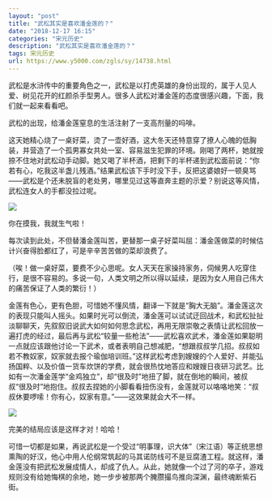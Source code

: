```yaml
---
layout: "post"
title: "武松其实是喜欢潘金莲的？"
date: "2018-12-17 16:15"
categories: "宋元历史"
description: "武松其实是喜欢潘金莲的？"
tags: 宋元历史
url: https://www.y5000.com/zgls/sy/14738.html
---
```






武松是水浒传中的重要角色之一，武松是以打虎英雄的身份出现的，属于人见人爱、树见花开的红颜杀手型男人。很多人武松对潘金莲的态度很感兴趣，下面，我们就一起来看看吧。

武松的出现，给潘金莲窒息的生活注射了一支高剂量的吗啡。

这天她精心烧了一桌好菜，烫了一壶好酒，这大冬天还特意穿了撩人心魄的低胸装，并营造了一个孤男寡女共处一室、容易滋生犯罪的环境。刚喝了两杯，她就按捺不住地对武松动手动脚。她又喝了半杯酒，把剩下的半杯递到武松面前说：“你若有心，吃我这半盏儿残酒。”结果武松该下手时没下手，反把这婆娘好一顿臭骂——武松是个还未脱盲的老处男，哪里见过这等直奔主题的示爱？别说这等风情，武松连女人的手都没拉过呢。

![](https://img.y5000.com/uploads/allimg/170223/1431533300-0.jpg)

你在摸我，我就生气啦！

每次读到此处，不但替潘金莲叫苦，更替那一桌子好菜叫屈：潘金莲做菜的时候估计兴奋得脸都红了，可是辛辛苦苦做的菜却浪费了。

（唉！做一桌好菜，要费不少心思呢。女人天天在家操持家务，伺候男人吃穿住行，是很不容易的。多说一句，人类文明之所以得以延续，是因为女人用自己伟大的痛苦保证了人类的繁衍！）

金莲有色心，更有色胆，可惜她不懂风情，翻译一下就是“胸大无脑”。潘金莲这次的表现只能叫人摇头。如果时光可以倒流，潘金莲可以试试迂回战术，和武松扯扯淡聊聊天，先叙叙旧说武大如何如何思念武松，再用无限崇敬之表情让武松回放一遍打虎的经过，最后再与武松“较量一些枪法”——武松喜欢武术，潘金莲如果聪明一点就应该跟他讨论一下武术，或者表明自己想减肥，“想跟叔叔学几招。叔叔如若不教奴家，奴家就去报个瑜伽培训班。”这样武松考虑到嫂嫂的个人爱好、并能弘扬国粹、以及价值一货车炊饼的学费，就会很热忱地答应和嫂嫂日夜研习武艺。比如有一次潘金莲学“金鸡独立”，却“很及时”地扭了脚，就在倒地的瞬间，被叔叔“很及时”地抱住。叔叔去捏她的小脚看看扭伤没有，金莲就可以咯咯地笑：“叔叔休要啰嗦！你有心，奴家有意。”——这效果就会大不一样。

![](https://img.y5000.com/uploads/allimg/170223/14315334L-1.jpg)

完美的结局应该是这样才对！哈哈！

可惜一切都是如果，再说武松是一个受过“明事理，识大体”（宋江语）等正统思想熏陶的好汉，他心中用人伦纲常筑起的马其诺防线可不是豆腐渣工程。就这样，潘金莲没有把武松发展成情人，却成了仇人。从此，她就像一个过了河的卒子，游戏规则没有给她悔棋的余地，她一步步被那两个腌臜撮鸟推向深渊，最终魂断紫石街。
